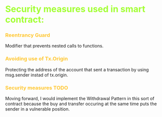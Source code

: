 **<h1 style="color:#A2FF33">Security measures used in smart contract:</h1>**

**<h3 style="color:#FFC733">Reentrancy Guard</h3>** 
Modifier that prevents nested calls to functions.

**<h3 style="color:#FFC733">Avoiding use of Tx.Origin</h3>** 
Protecting the address of the account that sent a transaction by using msg.sender instad of tx.origin.

**<h3 style="color:#FFC733">Security measures TODO</h3>** 
Moving forward, I would implement the Withdrawal Pattern in this sort of contract because the buy and transfer occuring at the same time puts the sender in a vulnerable position.